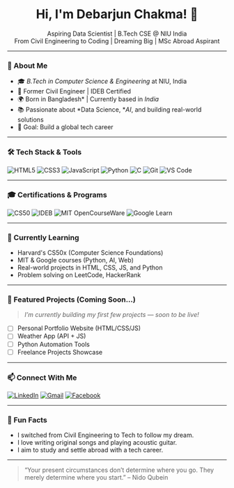 <h1 align="center">Hi, I'm Debarjun Chakma! 👋</h1>
<p align="center">
  Aspiring Data Scientist | B.Tech CSE @ NIU India <br/>
  From Civil Engineering to Coding | Dreaming Big | MSc Abroad Aspirant
</p>

---

### 🚀 About Me
- 🎓 *B.Tech in Computer Science & Engineering* at NIU, India  
- 🔧 Former Civil Engineer | IDEB Certified  
- 🌍 Born in Bangladesh* | Currently based in *India*  
- 📚 Passionate about *Data Science, **AI*, and building real-world solutions  
- 🎯 Goal: Build a global tech career 

---

### 🛠 Tech Stack & Tools
![HTML5](https://img.shields.io/badge/-HTML5-E34F26?style=flat&logo=html5&logoColor=white)
![CSS3](https://img.shields.io/badge/-CSS3-1572B6?style=flat&logo=css3)
![JavaScript](https://img.shields.io/badge/-JavaScript-F7DF1E?style=flat&logo=javascript&logoColor=black)
![Python](https://img.shields.io/badge/-Python-3776AB?style=flat&logo=python&logoColor=white)
![C](https://img.shields.io/badge/-C-00599C?style=flat&logo=c&logoColor=white)
![Git](https://img.shields.io/badge/-Git-F05032?style=flat&logo=git&logoColor=white)
![VS Code](https://img.shields.io/badge/-VSCode-007ACC?style=flat&logo=visual-studio-code)

---

### 🎓 Certifications & Programs
![CS50](https://img.shields.io/badge/-CS50x_Harvard-000000?style=flat&logo=edx&logoColor=white)
![IDEB](https://img.shields.io/badge/-Certified_IDEB_Engineer-0B3D91?style=flat&logo=marketo&logoColor=white)
![MIT OpenCourseWare](https://img.shields.io/badge/-MIT_OCW-8A1538?style=flat&logo=academia&logoColor=white)
![Google Learn](https://img.shields.io/badge/-Google_Certified_Learner-4285F4?style=flat&logo=google&logoColor=white)

---

### 🌱 Currently Learning
- Harvard's CS50x (Computer Science Foundations)
- MIT & Google courses (Python, AI, Web)
- Real-world projects in HTML, CSS, JS, and Python
- Problem solving on LeetCode, HackerRank

---

### 📂 Featured Projects (Coming Soon...)
> *I’m currently building my first few projects — soon to be live!*

- [ ] Personal Portfolio Website (HTML/CSS/JS)
- [ ] Weather App (API + JS)
- [ ] Python Automation Tools
- [ ] Freelance Projects Showcase

---

### 📫 Connect With Me

[![LinkedIn](https://img.shields.io/badge/-LinkedIn-0077B5?style=flat&logo=linkedin&logoColor=white)](https://www.linkedin.com/in/debarjun-chakma)
[![Gmail](https://img.shields.io/badge/-Gmail-D14836?style=flat&logo=gmail&logoColor=white)](mailto:debarjunchakma09@gmail.com)
[![Facebook](https://img.shields.io/badge/-Facebook-1877F2?style=flat&logo=facebook&logoColor=white)](https://www.facebook.com/debarjun.chakma.5)

---

### 🎸 Fun Facts
- I switched from Civil Engineering to Tech to follow my dream.
- I love writing original songs and playing acoustic guitar.
- I aim to study and settle abroad with a tech career.

---

> “Your present circumstances don’t determine where you go. They merely determine where you start.” – Nido Qubein
